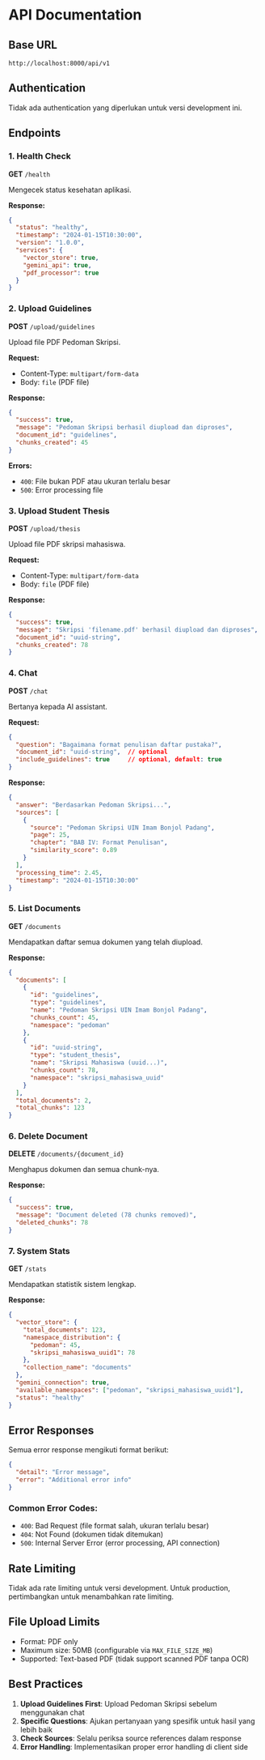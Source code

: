 # API Documentation

## Base URL
```
http://localhost:8000/api/v1
```

## Authentication
Tidak ada authentication yang diperlukan untuk versi development ini.

## Endpoints

### 1. Health Check
**GET** `/health`

Mengecek status kesehatan aplikasi.

**Response:**
```json
{
  "status": "healthy",
  "timestamp": "2024-01-15T10:30:00",
  "version": "1.0.0",
  "services": {
    "vector_store": true,
    "gemini_api": true,
    "pdf_processor": true
  }
}
```

### 2. Upload Guidelines
**POST** `/upload/guidelines`

Upload file PDF Pedoman Skripsi.

**Request:**
- Content-Type: `multipart/form-data`
- Body: `file` (PDF file)

**Response:**
```json
{
  "success": true,
  "message": "Pedoman Skripsi berhasil diupload dan diproses",
  "document_id": "guidelines",
  "chunks_created": 45
}
```

**Errors:**
- `400`: File bukan PDF atau ukuran terlalu besar
- `500`: Error processing file

### 3. Upload Student Thesis
**POST** `/upload/thesis`

Upload file PDF skripsi mahasiswa.

**Request:**
- Content-Type: `multipart/form-data`
- Body: `file` (PDF file)

**Response:**
```json
{
  "success": true,
  "message": "Skripsi 'filename.pdf' berhasil diupload dan diproses",
  "document_id": "uuid-string",
  "chunks_created": 78
}
```

### 4. Chat
**POST** `/chat`

Bertanya kepada AI assistant.

**Request:**
```json
{
  "question": "Bagaimana format penulisan daftar pustaka?",
  "document_id": "uuid-string",  // optional
  "include_guidelines": true     // optional, default: true
}
```

**Response:**
```json
{
  "answer": "Berdasarkan Pedoman Skripsi...",
  "sources": [
    {
      "source": "Pedoman Skripsi UIN Imam Bonjol Padang",
      "page": 25,
      "chapter": "BAB IV: Format Penulisan",
      "similarity_score": 0.89
    }
  ],
  "processing_time": 2.45,
  "timestamp": "2024-01-15T10:30:00"
}
```

### 5. List Documents
**GET** `/documents`

Mendapatkan daftar semua dokumen yang telah diupload.

**Response:**
```json
{
  "documents": [
    {
      "id": "guidelines",
      "type": "guidelines",
      "name": "Pedoman Skripsi UIN Imam Bonjol Padang",
      "chunks_count": 45,
      "namespace": "pedoman"
    },
    {
      "id": "uuid-string",
      "type": "student_thesis",
      "name": "Skripsi Mahasiswa (uuid...)",
      "chunks_count": 78,
      "namespace": "skripsi_mahasiswa_uuid"
    }
  ],
  "total_documents": 2,
  "total_chunks": 123
}
```

### 6. Delete Document
**DELETE** `/documents/{document_id}`

Menghapus dokumen dan semua chunk-nya.

**Response:**
```json
{
  "success": true,
  "message": "Document deleted (78 chunks removed)",
  "deleted_chunks": 78
}
```

### 7. System Stats
**GET** `/stats`

Mendapatkan statistik sistem lengkap.

**Response:**
```json
{
  "vector_store": {
    "total_documents": 123,
    "namespace_distribution": {
      "pedoman": 45,
      "skripsi_mahasiswa_uuid1": 78
    },
    "collection_name": "documents"
  },
  "gemini_connection": true,
  "available_namespaces": ["pedoman", "skripsi_mahasiswa_uuid1"],
  "status": "healthy"
}
```

## Error Responses

Semua error response mengikuti format berikut:

```json
{
  "detail": "Error message",
  "error": "Additional error info"
}
```

### Common Error Codes:
- `400`: Bad Request (file format salah, ukuran terlalu besar)
- `404`: Not Found (dokumen tidak ditemukan)
- `500`: Internal Server Error (error processing, API connection)

## Rate Limiting

Tidak ada rate limiting untuk versi development. Untuk production, pertimbangkan untuk menambahkan rate limiting.

## File Upload Limits

- Format: PDF only
- Maximum size: 50MB (configurable via `MAX_FILE_SIZE_MB`)
- Supported: Text-based PDF (tidak support scanned PDF tanpa OCR)

## Best Practices

1. **Upload Guidelines First**: Upload Pedoman Skripsi sebelum menggunakan chat
2. **Specific Questions**: Ajukan pertanyaan yang spesifik untuk hasil yang lebih baik
3. **Check Sources**: Selalu periksa source references dalam response
4. **Error Handling**: Implementasikan proper error handling di client side